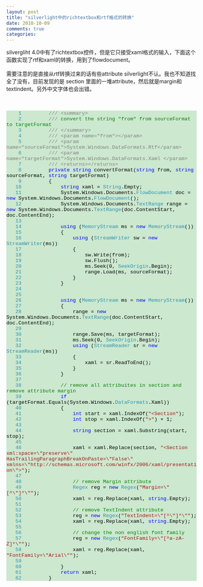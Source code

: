 ```yaml
---
layout: post
title: "silverlight中的richtextbox和rtf格式的转换"
date: 2010-10-09
comments: true
categories: 
---
```

<p>silvergliht 4.0中有了richtextbox控件，但是它只接受xaml格式的输入，下面这个函数实现了rtf和xaml的转换，用到了flowdocument。<br /><br />需要注意的是直接从rtf转换过来的话有些attribute silverlight不认。我也不知道找全了没有，目前发现的是 section 里面的一堆attribute，然后就是margin和textindent。另外中文字体也会出错。<br /><br /></p>
&nbsp;
<div style="font-family: Courier New; font-size: 10pt; color: black; background: none repeat scroll 0% 0% #cce8cf;">
<p style="margin: 0px;"><span style="color: #2b91af;">&nbsp;&nbsp;&nbsp;&nbsp;1</span>&nbsp;&nbsp;&nbsp;&nbsp;&nbsp;&nbsp;&nbsp;&nbsp; <span style="color: gray;">///</span><span style="color: green;"> </span><span style="color: gray;">&lt;summary&gt;</span></p>
<p style="margin: 0px;"><span style="color: #2b91af;">&nbsp;&nbsp;&nbsp;&nbsp;2</span>&nbsp;&nbsp;&nbsp;&nbsp; &nbsp;&nbsp;&nbsp; <span style="color: gray;">///</span><span style="color: green;"> convert the string "from" from sourceFormat to targetFormat</span></p>
<p style="margin: 0px;"><span style="color: #2b91af;">&nbsp;&nbsp;&nbsp;&nbsp;3</span>&nbsp;&nbsp;&nbsp;&nbsp; &nbsp;&nbsp;&nbsp; <span style="color: gray;">///</span><span style="color: green;"> </span><span style="color: gray;">&lt;/summary&gt;</span></p>
<p style="margin: 0px;"><span style="color: #2b91af;">&nbsp;&nbsp;&nbsp;&nbsp;4</span>&nbsp;&nbsp;&nbsp;&nbsp; &nbsp;&nbsp;&nbsp; <span style="color: gray;">///</span><span style="color: green;"> </span><span style="color: gray;">&lt;param name="from"&gt;&lt;/param&gt;</span></p>
<p style="margin: 0px;"><span style="color: #2b91af;">&nbsp;&nbsp;&nbsp;&nbsp;5</span>&nbsp;&nbsp;&nbsp;&nbsp; &nbsp;&nbsp;&nbsp; <span style="color: gray;">///</span><span style="color: green;"> </span><span style="color: gray;">&lt;param name="sourceFormat"&gt;System.Windows.DataFormats.Rtf</span><span style="color: gray;">&lt;/param&gt;</span></p>
<p style="margin: 0px;"><span style="color: #2b91af;">&nbsp;&nbsp;&nbsp;&nbsp;6</span>&nbsp;&nbsp;&nbsp;&nbsp; &nbsp;&nbsp;&nbsp; <span style="color: gray;">///</span><span style="color: green;"> </span><span style="color: gray;">&lt;param name="targetFormat"&gt;System.Windows.DataFormats.Xaml</span><span style="color: green;">&nbsp;</span><span style="color: gray;">&lt;/param&gt;</span></p>
<p style="margin: 0px;"><span style="color: #2b91af;">&nbsp;&nbsp;&nbsp;&nbsp;7</span>&nbsp;&nbsp;&nbsp;&nbsp; &nbsp;&nbsp;&nbsp; <span style="color: gray;">///</span><span style="color: green;"> </span><span style="color: gray;">&lt;returns&gt;&lt;/returns&gt;</span></p>
<p style="margin: 0px;"><span style="color: #2b91af;">&nbsp;&nbsp;&nbsp;&nbsp;8</span>&nbsp;&nbsp;&nbsp;&nbsp; &nbsp;&nbsp;&nbsp; <span style="color: blue;">private</span> <span style="color: blue;">string</span> convertFormat(<span style="color: blue;">string</span> from, <span style="color: blue;">string</span> sourceFormat, <span style="color: blue;">string</span> targetFormat)</p>
<p style="margin: 0px;"><span style="color: #2b91af;">&nbsp;&nbsp;&nbsp;&nbsp;9</span>&nbsp;&nbsp;&nbsp;&nbsp; &nbsp;&nbsp;&nbsp; {</p>
<p style="margin: 0px;"><span style="color: #2b91af;">&nbsp;&nbsp;&nbsp;10</span>&nbsp;&nbsp;&nbsp;&nbsp; &nbsp;&nbsp;&nbsp; &nbsp;&nbsp;&nbsp; <span style="color: blue;">string</span> xaml = <span style="color: #2b91af;">String</span>.Empty;</p>
<p style="margin: 0px;"><span style="color: #2b91af;">&nbsp;&nbsp;&nbsp;11</span>&nbsp;&nbsp;&nbsp;&nbsp; &nbsp;&nbsp;&nbsp; &nbsp;&nbsp;&nbsp; System.Windows.Documents.<span style="color: #2b91af;">FlowDocument</span> doc = <span style="color: blue;">new</span> System.Windows.Documents.<span style="color: #2b91af;">FlowDocument</span>();</p>
<p style="margin: 0px;"><span style="color: #2b91af;">&nbsp;&nbsp;&nbsp;12</span>&nbsp;&nbsp;&nbsp;&nbsp; &nbsp;&nbsp;&nbsp; &nbsp;&nbsp;&nbsp; System.Windows.Documents.<span style="color: #2b91af;">TextRange</span> range = <span style="color: blue;">new</span> System.Windows.Documents.<span style="color: #2b91af;">TextRange</span>(doc.ContentStart, doc.ContentEnd);</p>
<p style="margin: 0px;"><span style="color: #2b91af;">&nbsp;&nbsp;&nbsp;13</span>&nbsp;</p>
<p style="margin: 0px;"><span style="color: #2b91af;">&nbsp;&nbsp;&nbsp;14</span>&nbsp;&nbsp;&nbsp;&nbsp; &nbsp;&nbsp;&nbsp; &nbsp;&nbsp;&nbsp; <span style="color: blue;">using</span> (<span style="color: #2b91af;">MemoryStream</span> ms = <span style="color: blue;">new</span> <span style="color: #2b91af;">MemoryStream</span>())</p>
<p style="margin: 0px;"><span style="color: #2b91af;">&nbsp;&nbsp;&nbsp;15</span>&nbsp;&nbsp;&nbsp;&nbsp; &nbsp;&nbsp;&nbsp; &nbsp;&nbsp;&nbsp; {</p>
<p style="margin: 0px;"><span style="color: #2b91af;">&nbsp;&nbsp;&nbsp;16</span>&nbsp;&nbsp;&nbsp;&nbsp; &nbsp;&nbsp;&nbsp; &nbsp;&nbsp;&nbsp; &nbsp;&nbsp;&nbsp; <span style="color: blue;">using</span> (<span style="color: #2b91af;">StreamWriter</span> sw = <span style="color: blue;">new</span> <span style="color: #2b91af;">StreamWriter</span>(ms))</p>
<p style="margin: 0px;"><span style="color: #2b91af;">&nbsp;&nbsp;&nbsp;17</span>&nbsp;&nbsp;&nbsp;&nbsp; &nbsp;&nbsp;&nbsp; &nbsp;&nbsp;&nbsp; &nbsp;&nbsp;&nbsp; {</p>
<p style="margin: 0px;"><span style="color: #2b91af;">&nbsp;&nbsp;&nbsp;18</span>&nbsp;&nbsp;&nbsp;&nbsp; &nbsp;&nbsp;&nbsp; &nbsp;&nbsp;&nbsp; &nbsp;&nbsp;&nbsp; &nbsp;&nbsp;&nbsp; sw.Write(from);</p>
<p style="margin: 0px;"><span style="color: #2b91af;">&nbsp;&nbsp;&nbsp;19</span>&nbsp;&nbsp;&nbsp;&nbsp; &nbsp;&nbsp;&nbsp; &nbsp;&nbsp;&nbsp; &nbsp;&nbsp;&nbsp; &nbsp;&nbsp;&nbsp; sw.Flush();</p>
<p style="margin: 0px;"><span style="color: #2b91af;">&nbsp;&nbsp;&nbsp;20</span>&nbsp;&nbsp;&nbsp;&nbsp; &nbsp;&nbsp;&nbsp; &nbsp;&nbsp;&nbsp; &nbsp;&nbsp;&nbsp; &nbsp;&nbsp;&nbsp; ms.Seek(0, <span style="color: #2b91af;">SeekOrigin</span>.Begin);</p>
<p style="margin: 0px;"><span style="color: #2b91af;">&nbsp;&nbsp;&nbsp;21</span>&nbsp;&nbsp;&nbsp;&nbsp; &nbsp;&nbsp;&nbsp; &nbsp;&nbsp;&nbsp; &nbsp;&nbsp;&nbsp; &nbsp;&nbsp;&nbsp; range.Load(ms, sourceFormat);</p>
<p style="margin: 0px;"><span style="color: #2b91af;">&nbsp;&nbsp;&nbsp;22</span>&nbsp;&nbsp;&nbsp;&nbsp; &nbsp;&nbsp;&nbsp; &nbsp;&nbsp;&nbsp; &nbsp;&nbsp;&nbsp; }</p>
<p style="margin: 0px;"><span style="color: #2b91af;">&nbsp;&nbsp;&nbsp;23</span>&nbsp;&nbsp;&nbsp;&nbsp; &nbsp;&nbsp;&nbsp; &nbsp;&nbsp;&nbsp; }</p>
<p style="margin: 0px;"><span style="color: #2b91af;">&nbsp;&nbsp;&nbsp;24</span>&nbsp;</p>
<p style="margin: 0px;"><span style="color: #2b91af;">&nbsp;&nbsp;&nbsp;25</span>&nbsp;</p>
<p style="margin: 0px;"><span style="color: #2b91af;">&nbsp;&nbsp;&nbsp;26</span>&nbsp;&nbsp;&nbsp;&nbsp; &nbsp;&nbsp;&nbsp; &nbsp;&nbsp;&nbsp; <span style="color: blue;">using</span> (<span style="color: #2b91af;">MemoryStream</span> ms = <span style="color: blue;">new</span> <span style="color: #2b91af;">MemoryStream</span>())</p>
<p style="margin: 0px;"><span style="color: #2b91af;">&nbsp;&nbsp;&nbsp;27</span>&nbsp;&nbsp;&nbsp;&nbsp; &nbsp;&nbsp;&nbsp; &nbsp;&nbsp;&nbsp; {</p>
<p style="margin: 0px;"><span style="color: #2b91af;">&nbsp;&nbsp;&nbsp;28</span>&nbsp;&nbsp;&nbsp;&nbsp; &nbsp;&nbsp;&nbsp; &nbsp;&nbsp;&nbsp; &nbsp;&nbsp;&nbsp; range = <span style="color: blue;">new</span> System.Windows.Documents.<span style="color: #2b91af;">TextRange</span>(doc.ContentStart, doc.ContentEnd);</p>
<p style="margin: 0px;"><span style="color: #2b91af;">&nbsp;&nbsp;&nbsp;29</span>&nbsp;</p>
<p style="margin: 0px;"><span style="color: #2b91af;">&nbsp;&nbsp;&nbsp;30</span>&nbsp;&nbsp;&nbsp;&nbsp; &nbsp;&nbsp;&nbsp; &nbsp;&nbsp;&nbsp; &nbsp;&nbsp;&nbsp; range.Save(ms, targetFormat);</p>
<p style="margin: 0px;"><span style="color: #2b91af;">&nbsp;&nbsp;&nbsp;31</span>&nbsp;&nbsp;&nbsp;&nbsp; &nbsp;&nbsp;&nbsp; &nbsp;&nbsp;&nbsp; &nbsp;&nbsp;&nbsp; ms.Seek(0, <span style="color: #2b91af;">SeekOrigin</span>.Begin);</p>
<p style="margin: 0px;"><span style="color: #2b91af;">&nbsp;&nbsp;&nbsp;32</span>&nbsp;&nbsp;&nbsp;&nbsp; &nbsp;&nbsp;&nbsp; &nbsp;&nbsp;&nbsp; &nbsp;&nbsp;&nbsp; <span style="color: blue;">using</span> (<span style="color: #2b91af;">StreamReader</span> sr = <span style="color: blue;">new</span> <span style="color: #2b91af;">StreamReader</span>(ms))</p>
<p style="margin: 0px;"><span style="color: #2b91af;">&nbsp;&nbsp;&nbsp;33</span>&nbsp;&nbsp;&nbsp;&nbsp; &nbsp;&nbsp;&nbsp; &nbsp;&nbsp;&nbsp; &nbsp;&nbsp;&nbsp; {</p>
<p style="margin: 0px;"><span style="color: #2b91af;">&nbsp;&nbsp;&nbsp;34</span>&nbsp;&nbsp;&nbsp;&nbsp; &nbsp;&nbsp;&nbsp; &nbsp;&nbsp;&nbsp; &nbsp;&nbsp;&nbsp; &nbsp;&nbsp;&nbsp; xaml = sr.ReadToEnd();</p>
<p style="margin: 0px;"><span style="color: #2b91af;">&nbsp;&nbsp;&nbsp;35</span>&nbsp;&nbsp;&nbsp;&nbsp; &nbsp;&nbsp;&nbsp; &nbsp;&nbsp;&nbsp; &nbsp;&nbsp;&nbsp; }</p>
<p style="margin: 0px;"><span style="color: #2b91af;">&nbsp;&nbsp;&nbsp;36</span>&nbsp;&nbsp;&nbsp;&nbsp; &nbsp;&nbsp;&nbsp; &nbsp;&nbsp;&nbsp; }</p>
<p style="margin: 0px;"><span style="color: #2b91af;">&nbsp;&nbsp;&nbsp;37</span>&nbsp;</p>
<p style="margin: 0px;"><span style="color: #2b91af;">&nbsp;&nbsp;&nbsp;38</span>&nbsp;&nbsp;&nbsp;&nbsp; &nbsp;&nbsp;&nbsp; &nbsp;&nbsp;&nbsp; <span style="color: green;">// remove all attribuites in section and remove attribute margin </span></p>
<p style="margin: 0px;"><span style="color: #2b91af;">&nbsp;&nbsp;&nbsp;39</span>&nbsp;&nbsp;&nbsp;&nbsp; &nbsp;&nbsp;&nbsp; &nbsp;&nbsp;&nbsp; <span style="color: blue;">if</span> (targetFormat.Equals(System.Windows.<span style="color: #2b91af;">DataFormats</span>.Xaml))</p>
<p style="margin: 0px;"><span style="color: #2b91af;">&nbsp;&nbsp;&nbsp;40</span>&nbsp;&nbsp;&nbsp;&nbsp; &nbsp;&nbsp;&nbsp; &nbsp;&nbsp;&nbsp; {</p>
<p style="margin: 0px;"><span style="color: #2b91af;">&nbsp;&nbsp;&nbsp;41</span>&nbsp;&nbsp;&nbsp;&nbsp; &nbsp;&nbsp;&nbsp; &nbsp;&nbsp;&nbsp; &nbsp;&nbsp;&nbsp; <span style="color: blue;">int</span> start = xaml.IndexOf(<span style="color: #a31515;">"&lt;Section"</span>);</p>
<p style="margin: 0px;"><span style="color: #2b91af;">&nbsp;&nbsp;&nbsp;42</span>&nbsp;&nbsp;&nbsp;&nbsp; &nbsp;&nbsp;&nbsp; &nbsp;&nbsp;&nbsp; &nbsp;&nbsp;&nbsp; <span style="color: blue;">int</span> stop = xaml.IndexOf(<span style="color: #a31515;">"&gt;"</span>) + 1;</p>
<p style="margin: 0px;"><span style="color: #2b91af;">&nbsp;&nbsp;&nbsp;43</span>&nbsp;</p>
<p style="margin: 0px;"><span style="color: #2b91af;">&nbsp;&nbsp;&nbsp;44</span>&nbsp;&nbsp;&nbsp;&nbsp; &nbsp;&nbsp;&nbsp; &nbsp;&nbsp;&nbsp; &nbsp;&nbsp;&nbsp; <span style="color: blue;">string</span> section = xaml.Substring(start, stop);</p>
<p style="margin: 0px;"><span style="color: #2b91af;">&nbsp;&nbsp;&nbsp;45</span>&nbsp;</p>
<p style="margin: 0px;"><span style="color: #2b91af;">&nbsp;&nbsp;&nbsp;46</span>&nbsp;&nbsp;&nbsp;&nbsp; &nbsp;&nbsp;&nbsp; &nbsp;&nbsp;&nbsp; &nbsp;&nbsp;&nbsp; xaml = xaml.Replace(section, <span style="color: #a31515;">"&lt;Section xml:space=\"preserve\" HasTrailingParagraphBreakOnPaste=\"False\" xmlns=\"http://schemas.microsoft.com/winfx/2006/xaml/presentation\"&gt;"</span>);</p>
<p style="margin: 0px;"><span style="color: #2b91af;">&nbsp;&nbsp;&nbsp;47</span>&nbsp;</p>
<p style="margin: 0px;"><span style="color: #2b91af;">&nbsp;&nbsp;&nbsp;48</span>&nbsp;&nbsp;&nbsp;&nbsp; &nbsp;&nbsp;&nbsp; &nbsp;&nbsp;&nbsp; &nbsp;&nbsp;&nbsp; <span style="color: green;">// remove Margin attribute</span></p>
<p style="margin: 0px;"><span style="color: #2b91af;">&nbsp;&nbsp;&nbsp;49</span>&nbsp;&nbsp;&nbsp;&nbsp; &nbsp;&nbsp;&nbsp; &nbsp;&nbsp;&nbsp; &nbsp;&nbsp;&nbsp; <span style="color: #2b91af;">Regex</span> reg = <span style="color: blue;">new</span> <span style="color: #2b91af;">Regex</span>(<span style="color: #a31515;">"Margin=\"[^\"]*\""</span>);</p>
<p style="margin: 0px;"><span style="color: #2b91af;">&nbsp;&nbsp;&nbsp;50</span>&nbsp;&nbsp;&nbsp;&nbsp; &nbsp;&nbsp;&nbsp; &nbsp;&nbsp;&nbsp; &nbsp;&nbsp;&nbsp; xaml = reg.Replace(xaml, <span style="color: blue;">string</span>.Empty);</p>
<span style="color: #2b91af;">&nbsp;&nbsp; 51</span>&nbsp;
<p style="margin: 0px;"><span style="color: #2b91af;">&nbsp;&nbsp; 52</span> &nbsp;&nbsp;&nbsp; &nbsp;&nbsp;&nbsp; &nbsp;&nbsp;&nbsp; &nbsp;&nbsp;&nbsp; <span style="color: green;">// remove TextIndent attribute</span></p>
<p style="margin: 0px;"><span style="color: #2b91af;">&nbsp;&nbsp; 53</span> &nbsp;&nbsp;&nbsp; &nbsp;&nbsp;&nbsp; &nbsp;&nbsp;&nbsp; &nbsp;&nbsp;&nbsp; reg = <span style="color: blue;">new</span> <span style="color: #2b91af;">Regex</span>(<span style="color: #a31515;">"TextIndent=\"[^\"]*\""</span>);</p>
<p style="margin: 0px;"><span style="color: #2b91af;">&nbsp;&nbsp; 54</span> &nbsp;&nbsp;&nbsp; &nbsp;&nbsp;&nbsp; &nbsp;&nbsp;&nbsp; &nbsp;&nbsp;&nbsp; xaml = reg.Replace(xaml, <span style="color: blue;">string</span>.Empty);</p>
<p style="margin: 0px;"><span style="color: #2b91af;">&nbsp;&nbsp; 55</span> </p>
<p style="margin: 0px;"><span style="color: #2b91af;">&nbsp;&nbsp; 56</span> &nbsp;&nbsp;&nbsp; &nbsp;&nbsp;&nbsp; &nbsp;&nbsp;&nbsp; &nbsp;&nbsp;&nbsp; <span style="color: green;">// change the non english font family</span></p>
<p style="margin: 0px;"><span style="color: #2b91af;">&nbsp;&nbsp; 57</span> &nbsp;&nbsp;&nbsp; &nbsp;&nbsp;&nbsp; &nbsp;&nbsp;&nbsp; &nbsp;&nbsp;&nbsp; reg = <span style="color: blue;">new</span> <span style="color: #2b91af;">Regex</span>(<span style="color: #a31515;">"FontFamily=\"[^a-zA-Z]*\""</span>);</p>
<p style="margin: 0px;"><span style="color: #2b91af;">&nbsp;&nbsp; 58</span> &nbsp;&nbsp;&nbsp; &nbsp;&nbsp;&nbsp; &nbsp;&nbsp;&nbsp; &nbsp;&nbsp;&nbsp; xaml = reg.Replace(xaml, <span style="color: #a31515;">"FontFamily=\"Arial\""</span>);</p>
<p style="margin: 0px;"><span style="color: #2b91af;">&nbsp;</span><span style="color: #2b91af;">&nbsp; 59</span>&nbsp; </p>
<p style="margin: 0px;"><span style="color: #2b91af;">&nbsp;&nbsp; 60</span> &nbsp;&nbsp;&nbsp; &nbsp;&nbsp;&nbsp; &nbsp;&nbsp;&nbsp; }</p>
<p style="margin: 0px;"><span style="color: #2b91af;">&nbsp;&nbsp; 61</span> &nbsp;&nbsp;&nbsp; &nbsp;&nbsp;&nbsp; &nbsp;&nbsp;&nbsp; <span style="color: blue;">return</span> xaml;</p>
<p style="margin: 0px;"><span style="color: #2b91af;">&nbsp;&nbsp; 62</span> &nbsp;&nbsp;&nbsp; &nbsp;&nbsp;&nbsp; }</p>
</div>
<p>  <br /><br /></p>
<div class="zemanta-pixie"><img class="zemanta-pixie-img" src="http://img.zemanta.com/pixy.gif?x-id=ef66d6bc-8980-8f0f-8d17-5ec8d180a374" alt="" /></div>